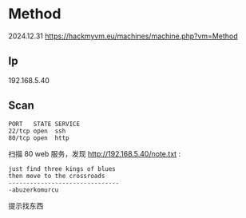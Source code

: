 # Method

2024.12.31 https://hackmyvm.eu/machines/machine.php?vm=Method

## Ip

192.168.5.40

## Scan

```
PORT   STATE SERVICE
22/tcp open  ssh
80/tcp open  http
```

扫描 80 web 服务，发现 http://192.168.5.40/note.txt :

```
just find three kings of blues
then move to the crossroads
-------------------------------
-abuzerkomurcu
```

提示找东西
